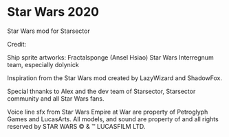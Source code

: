 # Star Wars 2020
Star Wars mod for Starsector

Credit:

  Ship sprite artworks:
    Fractalsponge (Ansel Hsiao)
    Star Wars Interregnum team, especially dolynick
  
  Inspiration from the Star Wars mod created by LazyWizard and ShadowFox.


Special thnanks to Alex and the dev team of Starsector, Starsector community and all Star Wars fans.


Voice line sfx from Star Wars Empire at War are property of Petroglyph Games and LucasArts.
All models, and sound are property of and all rights reserved by STAR WARS © & ™ LUCASFILM LTD.
